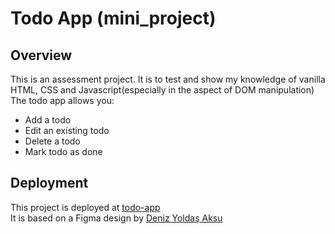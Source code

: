 # Todo App (mini_project)

## Overview
This is an assessment project. 
It is to test and show my knowledge of vanilla HTML, CSS and Javascript(especially in the aspect of DOM manipulation)
The todo app allows you:
  - Add a todo
  - Edit an existing todo
  - Delete a todo
  - Mark todo as done

## Deployment
This project is deployed at [todo-app](https://wtf-todo-app.netlify.app/)  
It is based on a Figma design by [Deniz Yoldaş Aksu](https://www.figma.com/community/file/1080893764520102996) 
